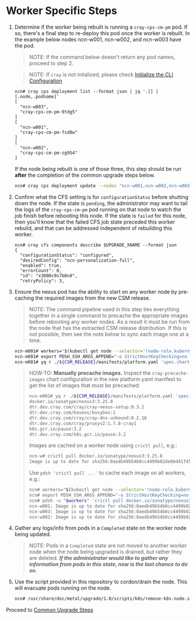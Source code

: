 # Worker Specific Steps

1. Determine if the worker being rebuilt is running a `cray-cps-cm-pm` pod.  If so, there's a final step to re-deploy
   this pod once the worker is rebuilt. In the example below nodes ncn-w001, ncn-w002, and ncn-w003 have the pod.

   > NOTE: If the command below doesn't return any pod names, proceed to step 2.

   > NOTE: If `cray` is not intialized, please check [Initialize the CLI Configuration](https://stash.us.cray.com/projects/CSM/repos/docs-csm/browse/operations/validate_csm_health.md#uas-uai-init-cli-init)

    ```text
    ncn# cray cps deployment list --format json | jq '.[] | [.node,.podname]'
    [
      "ncn-w003",
      "cray-cps-cm-pm-9tdg5"
    ]
    [
      "ncn-w001",
      "cray-cps-cm-pm-fsd8w"
    ]
    [
      "ncn-w002",
      "cray-cps-cm-pm-sg954"
    ]
    ```

    If the node being rebuilt is one of those three, this step should be run **after** the completion of the common
   upgrade steps below.

    ```bash
    ncn# cray cps deployment update --nodes "ncn-w001,ncn-w002,ncn-w003"
    ```

2. Confirm what the CFS setting is for `configurationStatus` before shutting down the node. If the state is `pending`,
   the administrator may want to tail the logs of the `cray-cps-cm-pm` pod running on that node to watch the job finish
   before rebooting this node.  If the state is `failed` for this node, then you'll know that the failed CFS job state
   preceded this worker rebuild, and that can be addressed independent of rebuilding this worker.

   ```text
   ncn# cray cfs components describe $UPGRADE_XNAME --format json
   {
     "configurationStatus": "configured",
     "desiredConfig": "ncn-personalization-full",
     "enabled": true,
     "errorCount": 0,
     "id": "x3000c0s7b0n0",
     "retryPolicy": 3,
    ```

3. Ensure the nexus pod has the ability to start on any worker node by
   pre-caching the required images from the new CSM release.

   > NOTE: The command pipeline used in this step ties everything together in a
   > single command to precache the appropriate images before rebooting any
   > worker nodes. As a result it must be run from the node that has the
   > extracted CSM release distribution. If this is not possible, then see the
   > note below to sync each image one at a time.

   ```bash
   ncn-m001# workers="$(kubectl get node --selector='!node-role.kubernetes.io/master' -o name | sed -e 's,^node/,,' | paste -sd,)"
   ncn-m001# export PDSH_SSH_ARGS_APPEND="-o StrictHostKeyChecking=no -o UserKnownHostsFile=/dev/null"
   ncn-m001# yq r ./${CSM_RELEASE}/manifests/platform.yaml 'spec.charts(name==cray-precache-images).values.cacheImages[*]' | while read image; do echo >&2 "+ caching $image"; pdsh -w "$workers" "crictl pull $image"; done
   ```

   > HOW-TO: **Manually precache images.** Inspect the `cray-precache-images`
   > chart configuration in the new platform.yaml manifest to get the list of
   > images that must be precached:
   >
   > ```bash
   > ncn-m001# yq r ./${CSM_RELEASE}/manifests/platform.yaml 'spec.charts(name==cray-precache-images).values.cacheImages[*]'
   > docker.io/sonatype/nexus3:3.25.0
   > dtr.dev.cray.com/cray/cray-nexus-setup:0.3.2
   > dtr.dev.cray.com/baseos/busybox:1
   > dtr.dev.cray.com/cray/cray-dns-unbound:0.2.18
   > dtr.dev.cray.com/cray/proxyv2:1.7.8-cray1
   > k8s.gcr.io/pause:3.2
   > dtr.dev.cray.com/k8s.gcr.io/pause:3.2
   > ```
   >
   > Images are cached on a worker node using `crictl pull`, e.g.:
   >
   > ```bash
   > ncn-w# crictl pull docker.io/sonatype/nexus3:3.25.0
   > Image is up to date for sha256:0aedb49b54b0cc4499b02de66d41f45b956f911932e733f60b436165f4cb4d2d
   > ```
   >
   > Use `pdsh 'crictl pull ...'` to cache each image on all workers, e.g.:
   >
   > ```bash
   > ncn# workers="$(kubectl get node --selector='!node-role.kubernetes.io/master' -o name | sed -e 's,^node/,,' | paste -sd,)"
   > ncn# export PDSH_SSH_ARGS_APPEND="-o StrictHostKeyChecking=no -o UserKnownHostsFile=/dev/null"
   > ncn# pdsh -w "$workers" 'crictl pull docker.io/sonatype/nexus3:3.25.0'
   > ncn-w001: Image is up to date for sha256:0aedb49b54b0cc4499b02de66d41f45b956f911932e733f60b436165f4cb4d2d
   > ncn-w003: Image is up to date for sha256:0aedb49b54b0cc4499b02de66d41f45b956f911932e733f60b436165f4cb4d2d
   > ncn-w002: Image is up to date for sha256:0aedb49b54b0cc4499b02de66d41f45b956f911932e733f60b436165f4cb4d2d
   > ```

4. Gather any logs/info from pods in a `Completed` state on the worker node being updated.

   > NOTE: Pods in a `Completed` state are not moved to another worker node when the node being upgraded is drained, but rather they are deleted.  ***If the administrator would like to gather any information from pods in this state, now is the last chance to do so.***

5. Use the script provided in this repository to cordon/drain the node.  This will evacuate pods running on the node.

   ```bash
   ncn# /usr/share/doc/metal/upgrade/1.0/scripts/k8s/remove-k8s-node.sh $UPGRADE_NCN
   ```

Proceed to [Common Upgrade Steps](../common/upgrade-steps.md)
